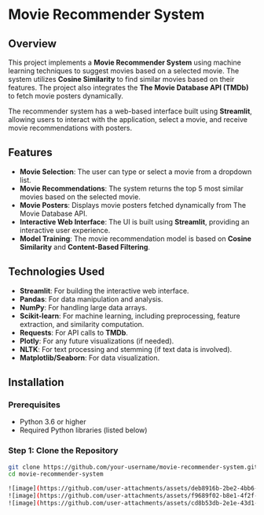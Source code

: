 # Movie Recommender System

## Overview

This project implements a **Movie Recommender System** using machine learning techniques to suggest movies based on a selected movie. The system utilizes **Cosine Similarity** to find similar movies based on their features. The project also integrates the **The Movie Database API (TMDb)** to fetch movie posters dynamically.

The recommender system has a web-based interface built using **Streamlit**, allowing users to interact with the application, select a movie, and receive movie recommendations with posters.

## Features

- **Movie Selection**: The user can type or select a movie from a dropdown list.
- **Movie Recommendations**: The system returns the top 5 most similar movies based on the selected movie.
- **Movie Posters**: Displays movie posters fetched dynamically from The Movie Database API.
- **Interactive Web Interface**: The UI is built using **Streamlit**, providing an interactive user experience.
- **Model Training**: The movie recommendation model is based on **Cosine Similarity** and **Content-Based Filtering**.

## Technologies Used

- **Streamlit**: For building the interactive web interface.
- **Pandas**: For data manipulation and analysis.
- **NumPy**: For handling large data arrays.
- **Scikit-learn**: For machine learning, including preprocessing, feature extraction, and similarity computation.
- **Requests**: For API calls to **TMDb**.
- **Plotly**: For any future visualizations (if needed).
- **NLTK**: For text processing and stemming (if text data is involved).
- **Matplotlib/Seaborn**: For data visualization.

## Installation

### Prerequisites

- Python 3.6 or higher
- Required Python libraries (listed below)

### Step 1: Clone the Repository

```bash
git clone https://github.com/your-username/movie-recommender-system.git
cd movie-recommender-system

![image](https://github.com/user-attachments/assets/deb8916b-2be2-4bb6-b148-a2e40df0cde9)
![image](https://github.com/user-attachments/assets/f9689f02-b8e1-4f2f-aa76-8cd03c020b29)
![image](https://github.com/user-attachments/assets/cd8b53db-2e1e-43d1-91fd-da0a6745ea04)




